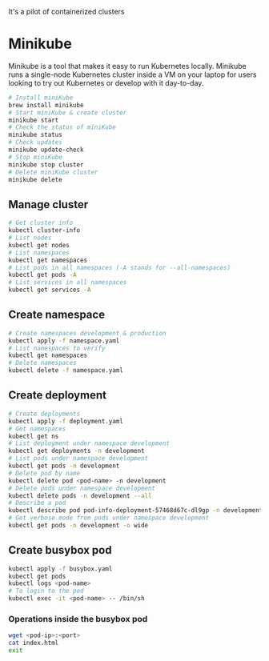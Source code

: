 It's a pilot of containerized clusters

# Minikube

Minikube is a tool that makes it easy to run Kubernetes locally. Minikube runs a single-node Kubernetes cluster inside a
VM on your laptop for users looking to try out Kubernetes or develop with it day-to-day.

```zsh
# Install miniKube
brew install minikube
# Start miniKube & create cluster
minikube start
# Check the status of miniKube
minikube status
# Check updates
minikube update-check
# Stop miniKube
minikube stop cluster
# Delete miniKube cluster
minikube delete
```

## Manage cluster

```zsh
# Get cluster info
kubectl cluster-info
# List nodes
kubectl get nodes
# List namespaces
kubectl get namespaces 
# List pods in all namespaces (-A stands for --all-namespaces)
kubectl get pods -A
# List services in all namespaces 
kubectl get services -A 
```

## Create namespace

```zsh
# Create namespaces development & production
kubectl apply -f namespace.yaml
# List namespaces to verify
kubectl get namespaces
# Delete namespaces 
kubectl delete -f namespace.yaml
```

## Create deployment

```zsh
# Create deployments
kubectl apply -f deployment.yaml
# Get namespaces
kubectl get ns
# List deployment under namespace development
kubectl get deployments -n development
# List pods under namespace development
kubectl get pods -n development
# Delete pod by name
kubectl delete pod <pod-name> -n development
# Delete pods under namespace development
kubectl delete pods -n development --all
# Describe a pod
kubectl describe pod pod-info-deployment-57468d67c-dl9gp -n development
# Get verbose mode from pods under namespace development
kubectl get pods -n development -o wide
```

## Create busybox pod

```zsh
kubectl apply -f busybox.yaml
kubectl get pods
kubectl logs <pod-name>
# To login to the pod
kubectl exec -it <pod-name> -- /bin/sh
```

### Operations inside the busybox pod

```zsh
wget <pod-ip>:<port>
cat index.html
exit
```

